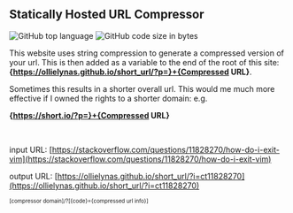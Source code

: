 <!--META A static url shortener that uses string compression to generate shorter redirect links META -->

## Statically Hosted URL Compressor

![GitHub top language](https://img.shields.io/github/languages/top/ollielynas/short_url)
![GitHub code size in bytes](https://img.shields.io/github/languages/code-size/ollielynas/short_url)

This website uses string compression to generate a compressed version of your url. This is then added as a variable to the end of the root of this site: **{https://ollielynas.github.io/short_url/?p=}+{Compressed URL}**. 

Sometimes this results in a shorter overall url. This would me much more effective if I owned the rights to a shorter domain: e.g.

**{https://short.io/?p=}+{Compressed URL}**

<br>

input URL: [https://stackoverflow.com/questions/11828270/how-do-i-exit-vim](https://stackoverflow.com/questions/11828270/how-do-i-exit-vim)
<br>

output URL: [https://ollielynas.github.io/short_url/?i=ct11828270](https://ollielynas.github.io/short_url/?i=ct11828270)
<br>

<small><small>[compressor domain]/?[{code}={compressed url info}]</small></small>
<!-- LAST EDITED 1700451706 LAST EDITED-->